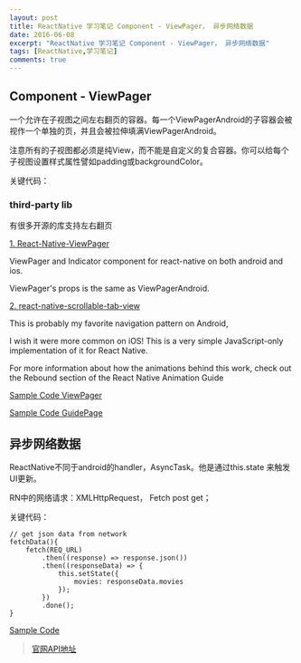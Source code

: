 ```yaml
---
layout: post
title: ReactNative 学习笔记 Component - ViewPager， 异步网络数据
date: 2016-06-08
excerpt: "ReactNative 学习笔记 Component - ViewPager， 异步网络数据"
tags: [ReactNative,学习笔记]
comments: true
---
```


## Component - ViewPager

一个允许在子视图之间左右翻页的容器。每一个ViewPagerAndroid的子容器会被视作一个单独的页，并且会被拉伸填满ViewPagerAndroid。

注意所有的子视图都必须是纯View，而不能是自定义的复合容器。你可以给每个子视图设置样式属性譬如padding或backgroundColor。


关键代码：
            <View style={[styles.flex,{marginTop:45}]}>
                <ProgressBarAndroid styleAttr="LargeInverse" />
           </View>
   


### third-party lib

有很多开源的库支持左右翻页


[1. React-Native-ViewPager](https://github.com/zbtang/React-Native-ViewPager)

ViewPager and Indicator component for react-native on both android and ios. 

ViewPager's props is the same as ViewPagerAndroid.

[2. react-native-scrollable-tab-view](https://github.com/skv-headless/react-native-scrollable-tab-view)

This is probably my favorite navigation pattern on Android, 

I wish it were more common on iOS! This is a very simple JavaScript-only implementation of it for React Native.

For more information about how the animations behind this work, check out the Rebound section of the React Native Animation Guide


[Sample Code ViewPager](https://github.com/vivianking6855/ReactNativeProject/blob/rncomponent/TwoReactNative/app/ViewPagerLesson.js)

[Sample Code GuidePage](https://github.com/vivianking6855/ReactNativeProject/blob/rncomponent/TwoReactNative/app/project1-GuidePage/GuidePage.js)



## 异步网络数据

ReactNative不同于android的handler，AsyncTask。他是通过this.state 来触发UI更新。

RN中的网络请求：XMLHttpRequest， Fetch post get；

关键代码：

    // get json data from network
    fetchData(){
        fetch(REQ_URL)
            .then((response) => response.json())
            .then((responseData) => {
                this.setState({
                    movies: responseData.movies
                });
            })
            .done();
    }


[Sample Code](https://github.com/vivianking6855/ReactNativeProject/blob/rncomponent/TwoReactNative/app/project2-WebAsync/WebAsyncPage.js)



> [官网API地址](http://reactnative.cn/docs/0.26/textinput.html#content)
